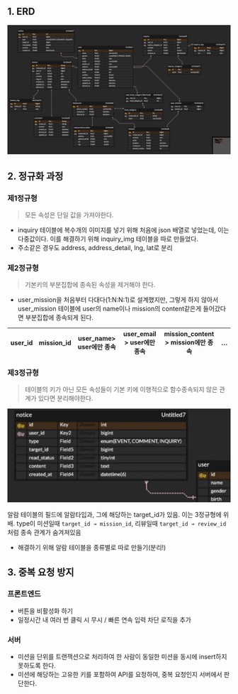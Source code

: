 ## 1. ERD
![](DB2.png)
        
## 2. 정규화 과정
### 제1정규형

> 모든 속성은 단일 값을 가져야한다.
> 
- inquiry 테이블에 복수개의 이미지를 넣기 위해 처음에 json 배열로 넣었는데, 이는 다중값이다. 이를 해결하기 위해 inquiry_img 테이블을 따로 만들었다.
- 주소같은 경우도 address, address_detail, lng, lat로 분리

### 제2정규형

> 기본키의 부분집합에 종속된 속성을 제거해야 한다.
> 
- user_mission을 처음부터 다대다(1:N:N:1)로 설계했지만, 그렇게 하지 않아서 user_mission 테이블에 user의 name이나 mission의 content같은게 들어갔다면 부분집합에 종속되게 된다.

| user_id | mission_id | user_name> user에만 종속 | user_email > user에만 종속 | mission_content > mission에만 종속 | … |
| --- | --- | --- | --- | --- | --- |

### 제3정규형

> 테이블의 키가 아닌 모든 속성들이 기본 키에 이행적으로 함수종속되지 않은 관계가 있다면 분리해야한다.


![](DB3.png)

알람 테이블의 필드에 알람타입과, 그에 해당하는 target_id가 있음. 이는 3정규형에 위배. type이 미션일때 `target_id → mission_id`, 리뷰일때 `target_id → review_id` 처럼 종속 관계가 숨겨져있음
- 해결하기 위해 알람 테이블을 종류별로 따로 만들기(분리!)

## 3. 중복 요청 방지
### 프론트엔드

- 버튼을 비활성화 하기
- 일정시간 내 여러 번 클릭 시 무시 / 빠른 연속 입력 차단 로직을 추가

### 서버

- 미션을 단위를 트랜잭션으로 처리하여 한 사람이 동일한 미션을 동시에 insert하지 못하도록 한다.
- 미션에 해당하는 고유한 키를 포함하여 API를 요청하여, 중복 요청인지 서버에서 판단한다.